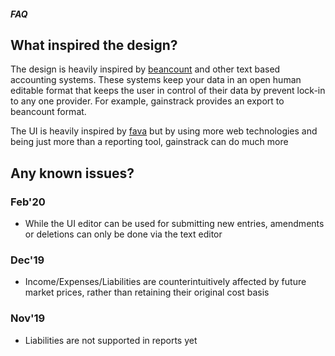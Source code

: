 ##### FAQ

## What inspired the design?
The design is heavily inspired by [beancount](https://beancount.github.io/) and other text based accounting systems. These systems keep your data in an open human editable format that keeps the user in control of their data by prevent lock-in to any one provider. For example, gainstrack provides an export to beancount format.

The UI is heavily inspired by [fava](https://beancount.github.io/fava/) but by using more web technologies and being just more than a reporting tool, gainstrack can do much more

## Any known issues?

### Feb'20
- While the UI editor can be used for submitting new entries, amendments or deletions can only be done via the text editor

### Dec'19
- Income/Expenses/Liabilities are counterintuitively affected by future market prices, rather than retaining their original cost basis

### Nov'19
- Liabilities are not supported in reports yet
